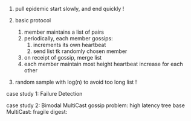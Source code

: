 1. pull epidemic
    start slowly, and end quickly !


2. basic protocol
    1. member maintains a list of pairs
    2. periodically, each member gossips:
        1. increments its own heartbeat
        2. send list tk randomly chosen member
    3. on receipt of gossip, merge list
    4. each member maintain most height heartbeat increase for each other

3. random sample with log(n) to avoid too long list !


case study 1: Failure Detection

case study 2: Bimodal MultiCast
gossip problem: high latency
tree base MultiCast: fragile
digest: 

